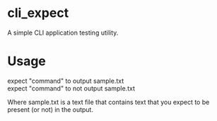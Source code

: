 # cli_expect

A simple CLI application testing utility. 

# Usage

 expect "command" to output sample.txt  
 expect "command" to not output sample.txt  
 
 Where sample.txt is a text file that contains text that you expect to be present (or not) in the output.
